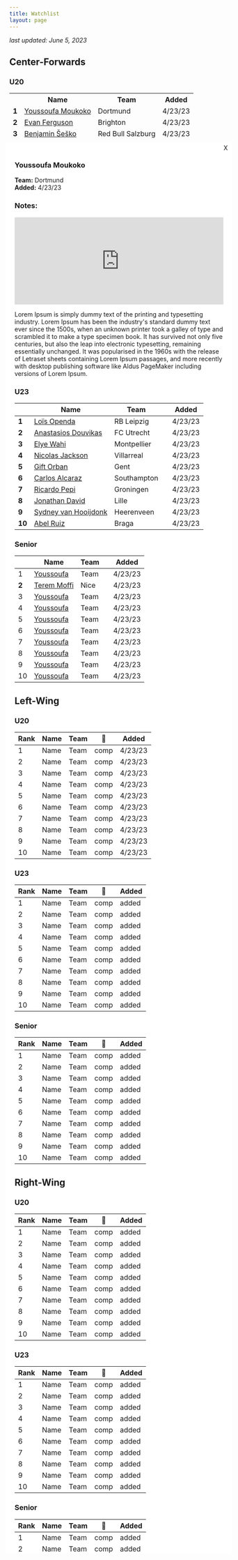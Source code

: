 ```yaml
---
title: Watchlist
layout: page
---
```


*last updated: June 5, 2023* 

## Center-Forwards 

### U20


<style>
.popup {
      display: none;
      position: fixed;
      top: 50%;
      left: 50%;
      transform: translate(-50%, -50%);
      background-color: #fff;
      padding: 20px;
      z-index: 9999;
      max-width: 100%;
      width: 90%;
      max-height: 80vh;
      overflow: auto;
    }
  
  .team { 
     margin-bottom: 0px;font-size: 14px;margin-top: 0px;
}

  .added {
    margin-top: 0px;font-size: 14px;
}

    .popup-close {
      position: absolute;
      top: 5px;
      right: 10px;
      cursor: pointer;
    }
    
    @media (min-width: 768px) {
      .popup {
        width: 50%;
      }
    }
</style>
<script>
    window.addEventListener('DOMContentLoaded', function () {
      const popups = document.querySelectorAll('.popup');

      popups.forEach(function (popup) {
        const name = popup.id;
        const link = document.querySelector('a[name="' + name + '"]');
        const closeBtn = popup.querySelector('.popup-close');

        link.addEventListener('click', function (e) {
          e.preventDefault();
          popup.style.display = 'block';
        });

        closeBtn.addEventListener('click', function () {
          popup.style.display = 'none';
        });
      });
    });
  </script>

 <table>
    <tr>
      <th></th>
      <th>Name</th>
      <th>Team</th> 
      <th>Added</th>
    </tr>
    <tr>
      <td><strong>1</strong></td>
      <td><a href="#" name="Youssoufa Moukoko">Youssoufa Moukoko</a></td>
      <td>Dortmund</td>
      <td>4/23/23</td>
    </tr>
    <tr>
      <td><strong>2</strong></td>
      <td><a href="#" name="Evan Ferguson">Evan Ferguson</a></td>
      <td>Brighton</td>
      <td>4/23/23</td>
    </tr>
    <tr>
      <td><strong>3</strong></td>
      <td><a href="#" name="Benjamin Šeško">Benjamin Šeško</a></td>
      <td>Red Bull Salzburg</td>
      <td>4/23/23</td>
    </tr>
    <tr>
      <td><strong>4</strong></td>
      <td><a href="#" name="Divin Mubama">Divin Mubama</a></td>
      <td>West Ham</td>
      <td>4/23/23</td>
    </tr>
  </table>

   <div class="popup" id="Youssoufa Moukoko" style="display: block;">
     <div clas="player-info">
    <h3 class="player-name">Youssoufa Moukoko</h3>
    <p class="team"><strong>Team:</strong> Dortmund</p>
    <p class="added"><strong>Added:</strong> 4/23/23</p>
   <div class="player-notes">
     <h3>Notes:</h3>
     <p>
      <iframe width="100%" height="200" src="https://www.youtube.com/embed/SmHJ3219P-0" frameborder="0" allowfullscreen=""></iframe>
      </p>
    <p>Lorem Ipsum is simply dummy text of the printing and typesetting industry. Lorem Ipsum has been the industry's standard dummy text ever since the 1500s, when an unknown printer took a galley of type and scrambled it to make a type specimen book. It has survived not only five centuries, but also the leap into electronic typesetting, remaining essentially unchanged. It was popularised in the 1960s with the release of Letraset sheets containing Lorem Ipsum passages, and more recently with desktop publishing software like Aldus PageMaker including versions of Lorem Ipsum.</p>
    <span class="popup-close">X</span>
    </div>
   </div>


### U23

| | Name | Team | | Added | 
| --- | --- | --- | --- | --- |
| **1** | [Loïs Openda](https://fbref.com/en/players/8652a85c/Lois-Openda) | RB Leipzig | <a href="https://youtu.be/TPNudMfYzkk"><i class="fa-solid fa-video"></i></a> | 4/23/23 |
| **2** | [Anastasios Douvikas](https://fbref.com/en/players/853ca71c/Anastasios-Douvikas) | FC Utrecht | <a href="https://youtu.be/qcuwT5usgu0"><i class="fa-solid fa-video"></i></a> | 4/23/23 |
| **3** | [Elye Wahi](https://fbref.com/en/players/0d7b6576/Elye-Wahi) | Montpellier | <a href="https://youtu.be/bLt6L0v7qg8"><i class="fa-solid fa-video"></i></a> | 4/23/23 |
| **4** | [Nicolas Jackson](https://fbref.com/en/players/9c36ed83/Nicolas-Jackson) | Villarreal | <a href="https://youtu.be/sQD6sNd1Kmw"><i class="fa-solid fa-video"></i></a> | 4/23/23 |
| **5** | [Gift Orban](https://fbref.com/en/players/de17db90/Gift-Orban) | Gent | <a href="https://youtu.be/Klsm-f7_kJ4"><i class="fa-solid fa-video"></i></a> | 4/23/23 |
| **6** | [Carlos Alcaraz](https://fbref.com/en/players/4abac767/Carlos-Alcaraz) | Southampton | <a href="https://youtu.be/utGMkJeR2QQ"><i class="fa-solid fa-video"></i></a> | 4/23/23 |
| **7** | [Ricardo Pepi](https://fbref.com/en/players/a2b1ed42/Ricardo-Pepi) | Groningen | <a href="https://youtu.be/d6RB9EFQIGM"><i class="fa-solid fa-video"></i></a> | 4/23/23 |
| **8** | [Jonathan David](https://fbref.com/en/players/ce50fd99/Jonathan-David) | Lille | <a href="https://youtu.be/Cn4h1L9cVQY"><i class="fa-solid fa-video"></i></a> | 4/23/23 |
| **9** | [Sydney van Hooijdonk](https://fbref.com/en/players/5b418e15/Sydney-van-Hooijdonk) | Heerenveen | <a href="https://youtu.be/Bvybn8pU0qk"><i class="fa-solid fa-video"></i></a> | 4/23/23 |
| **10** | [Abel Ruiz](https://fbref.com/en/players/6cbf8d0d/Abel-Ruiz) | Braga | <a href="https://youtu.be/taSxEl9zk_U"><i class="fa-solid fa-video"></i></a> | 4/23/23 |

### Senior 
| | Name | Team | | Added | 
| --- | --- | --- | --- | --- |
| 1 | [Youssoufa](https://fbref.com/en/players/6ce43701/Youssoufa-Moukoko) | Team | <a href="https://youtu.be/SmHJ3219P-0"><i class="fa-solid fa-video"></i></a> | 4/23/23 |
| **2** | [Terem Moffi](https://fbref.com/en/players/065dc209/Terem-Moffi) | Nice | <a href="https://youtu.be/tBO4-O5X6A4"><i class="fa-solid fa-video"></i></a> | 4/23/23 |
| 3 | [Youssoufa](https://fbref.com/en/players/6ce43701/Youssoufa-Moukoko) | Team | <a href="https://youtu.be/SmHJ3219P-0"><i class="fa-solid fa-video"></i></a> | 4/23/23 |
| 4 | [Youssoufa](https://fbref.com/en/players/6ce43701/Youssoufa-Moukoko) | Team | <a href="https://youtu.be/SmHJ3219P-0"><i class="fa-solid fa-video"></i></a> | 4/23/23 |
| 5 | [Youssoufa](https://fbref.com/en/players/6ce43701/Youssoufa-Moukoko) | Team | <a href="https://youtu.be/SmHJ3219P-0"><i class="fa-solid fa-video"></i></a> | 4/23/23 |
| 6 | [Youssoufa](https://fbref.com/en/players/6ce43701/Youssoufa-Moukoko) | Team | <a href="https://youtu.be/SmHJ3219P-0"><i class="fa-solid fa-video"></i></a> | 4/23/23 |
| 7 | [Youssoufa](https://fbref.com/en/players/6ce43701/Youssoufa-Moukoko) | Team | <a href="https://youtu.be/SmHJ3219P-0"><i class="fa-solid fa-video"></i></a> | 4/23/23 |
| 8 | [Youssoufa](https://fbref.com/en/players/6ce43701/Youssoufa-Moukoko) | Team | <a href="https://youtu.be/SmHJ3219P-0"><i class="fa-solid fa-video"></i></a> | 4/23/23 |
| 9 | [Youssoufa](https://fbref.com/en/players/6ce43701/Youssoufa-Moukoko) | Team | <a href="https://youtu.be/SmHJ3219P-0"><i class="fa-solid fa-video"></i></a> | 4/23/23 |
| 10 | [Youssoufa](https://fbref.com/en/players/6ce43701/Youssoufa-Moukoko) | Team | <a href="https://youtu.be/SmHJ3219P-0"><i class="fa-solid fa-video"></i></a> | 4/23/23 |

## Left-Wing

### U20
| Rank | Name | Team | 🎥 | Added | 
| --- | --- | --- | --- | --- |
| 1 | Name | Team | comp | 4/23/23 |
| 2 | Name | Team | comp | 4/23/23 |
| 3 | Name | Team | comp | 4/23/23 |
| 4 | Name | Team | comp | 4/23/23 |
| 5 | Name | Team | comp | 4/23/23 |
| 6 | Name | Team | comp | 4/23/23 |
| 7 | Name | Team | comp | 4/23/23 |
| 8 | Name | Team | comp | 4/23/23 |
| 9 | Name | Team | comp | 4/23/23 |
| 10 | Name | Team | comp | 4/23/23 |

### U23
| Rank | Name | Team | 🎥 | Added | 
| --- | --- | --- | --- | --- |
| 1 | Name | Team | comp | added |
| 2 | Name | Team | comp | added |
| 3 | Name | Team | comp | added |
| 4 | Name | Team | comp | added |
| 5 | Name | Team | comp | added |
| 6 | Name | Team | comp | added |
| 7 | Name | Team | comp | added |
| 8 | Name | Team | comp | added |
| 9 | Name | Team | comp | added |
| 10 | Name | Team | comp | added |

### Senior 
| Rank | Name | Team | 🎥 | Added | 
| --- | --- | --- | --- | --- |
| 1 | Name | Team | comp | added |
| 2 | Name | Team | comp | added |
| 3 | Name | Team | comp | added |
| 4 | Name | Team | comp | added |
| 5 | Name | Team | comp | added |
| 6 | Name | Team | comp | added |
| 7 | Name | Team | comp | added |
| 8 | Name | Team | comp | added |
| 9 | Name | Team | comp | added |
| 10 | Name | Team | comp | added |

## Right-Wing

### U20
| Rank | Name | Team | 🎥 | Added | 
| --- | --- | --- | --- | --- |
| 1 | Name | Team | comp | added |
| 2 | Name | Team | comp | added |
| 3 | Name | Team | comp | added |
| 4 | Name | Team | comp | added |
| 5 | Name | Team | comp | added |
| 6 | Name | Team | comp | added |
| 7 | Name | Team | comp | added |
| 8 | Name | Team | comp | added |
| 9 | Name | Team | comp | added |
| 10 | Name | Team | comp | added |

### U23
| Rank | Name | Team | 🎥 | Added | 
| --- | --- | --- | --- | --- |
| 1 | Name | Team | comp | added |
| 2 | Name | Team | comp | added |
| 3 | Name | Team | comp | added |
| 4 | Name | Team | comp | added |
| 5 | Name | Team | comp | added |
| 6 | Name | Team | comp | added |
| 7 | Name | Team | comp | added |
| 8 | Name | Team | comp | added |
| 9 | Name | Team | comp | added |
| 10 | Name | Team | comp | added |

### Senior 
| Rank | Name | Team | 🎥 | Added | 
| --- | --- | --- | --- | --- |
| 1 | Name | Team | comp | added |
| 2 | Name | Team | comp | added |
| 3 | Name | Team | comp | added |
| 4 | Name | Team | comp | added |
| 5 | Name | Team | comp | added |
| 6 | Name | Team | comp | added |
| 7 | Name | Team | comp | added |
| 8 | Name | Team | comp | added |
| 9 | Name | Team | comp | added |
| 10 | Name | Team | comp | added |


## Center Midfield

### U20
| Rank | Name | Team | 🎥 | Added | 
| --- | --- | --- | --- | --- |
| 1 | Name | Team | comp | added |
| 2 | Name | Team | comp | added |
| 3 | Name | Team | comp | added |
| 4 | Name | Team | comp | added |
| 5 | Name | Team | comp | added |
| 6 | Name | Team | comp | added |
| 7 | Name | Team | comp | added |
| 8 | Name | Team | comp | added |
| 9 | Name | Team | comp | added |
| 10 | Name | Team | comp | added |

### U23
| Rank | Name | Team | 🎥 | Added | 
| --- | --- | --- | --- | --- |
| 1 | Name | Team | comp | added |
| 2 | Name | Team | comp | added |
| 3 | Name | Team | comp | added |
| 4 | Name | Team | comp | added |
| 5 | Name | Team | comp | added |
| 6 | Name | Team | comp | added |
| 7 | Name | Team | comp | added |
| 8 | Name | Team | comp | added |
| 9 | Name | Team | comp | added |
| 10 | Name | Team | comp | added |

### Senior 
| Rank | Name | Team | 🎥 | Added | 
| --- | --- | --- | --- | --- |
| 1 | Name | Team | comp | added |
| 2 | Name | Team | comp | added |
| 3 | Name | Team | comp | added |
| 4 | Name | Team | comp | added |
| 5 | Name | Team | comp | added |
| 6 | Name | Team | comp | added |
| 7 | Name | Team | comp | added |
| 8 | Name | Team | comp | added |
| 9 | Name | Team | comp | added |
| 10 | Name | Team | comp | added |

## Defensive Midfield 

### U20
| Rank | Name | Team | 🎥 | Added | 
| --- | --- | --- | --- | --- |
| 1 | Name | Team | comp | added |
| 2 | Name | Team | comp | added |
| 3 | Name | Team | comp | added |
| 4 | Name | Team | comp | added |
| 5 | Name | Team | comp | added |
| 6 | Name | Team | comp | added |
| 7 | Name | Team | comp | added |
| 8 | Name | Team | comp | added |
| 9 | Name | Team | comp | added |
| 10 | Name | Team | comp | added |

### U23
| Rank | Name | Team | 🎥 | Added | 
| --- | --- | --- | --- | --- |
| 1 | Name | Team | comp | added |
| 2 | Name | Team | comp | added |
| 3 | Name | Team | comp | added |
| 4 | Name | Team | comp | added |
| 5 | Name | Team | comp | added |
| 6 | Name | Team | comp | added |
| 7 | Name | Team | comp | added |
| 8 | Name | Team | comp | added |
| 9 | Name | Team | comp | added |
| 10 | Name | Team | comp | added |

### Senior 
| Rank | Name | Team | 🎥 | Added | 
| --- | --- | --- | --- | --- |
| 1 | Name | Team | comp | added |
| 2 | Name | Team | comp | added |
| 3 | Name | Team | comp | added |
| 4 | Name | Team | comp | added |
| 5 | Name | Team | comp | added |
| 6 | Name | Team | comp | added |
| 7 | Name | Team | comp | added |
| 8 | Name | Team | comp | added |
| 9 | Name | Team | comp | added |
| 10 | Name | Team | comp | added |

## Left-Back

### U20
| Rank | Name | Team | 🎥 | Added | 
| --- | --- | --- | --- | --- |
| 1 | Name | Team | comp | added |
| 2 | Name | Team | comp | added |
| 3 | Name | Team | comp | added |
| 4 | Name | Team | comp | added |
| 5 | Name | Team | comp | added |
| 6 | Name | Team | comp | added |
| 7 | Name | Team | comp | added |
| 8 | Name | Team | comp | added |
| 9 | Name | Team | comp | added |
| 10 | Name | Team | comp | added |

### U23
| Rank | Name | Team | 🎥 | Added | 
| --- | --- | --- | --- | --- |
| 1 | Name | Team | comp | added |
| 2 | Name | Team | comp | added |
| 3 | Name | Team | comp | added |
| 4 | Name | Team | comp | added |
| 5 | Name | Team | comp | added |
| 6 | Name | Team | comp | added |
| 7 | Name | Team | comp | added |
| 8 | Name | Team | comp | added |
| 9 | Name | Team | comp | added |
| 10 | Name | Team | comp | added |

### Senior 
| Rank | Name | Team | 🎥 | Added | 
| --- | --- | --- | --- | --- |
| 1 | Name | Team | comp | added |
| 2 | Name | Team | comp | added |
| 3 | Name | Team | comp | added |
| 4 | Name | Team | comp | added |
| 5 | Name | Team | comp | added |
| 6 | Name | Team | comp | added |
| 7 | Name | Team | comp | added |
| 8 | Name | Team | comp | added |
| 9 | Name | Team | comp | added |
| 10 | Name | Team | comp | added |

## Right-Back 

### U20
| Rank | Name | Team | 🎥 | Added | 
| --- | --- | --- | --- | --- |
| 1 | Name | Team | comp | added |
| 2 | Name | Team | comp | added |
| 3 | Name | Team | comp | added |
| 4 | Name | Team | comp | added |
| 5 | Name | Team | comp | added |
| 6 | Name | Team | comp | added |
| 7 | Name | Team | comp | added |
| 8 | Name | Team | comp | added |
| 9 | Name | Team | comp | added |
| 10 | Name | Team | comp | added |

### U23
| Rank | Name | Team | 🎥 | Added | 
| --- | --- | --- | --- | --- |
| 1 | Name | Team | comp | added |
| 2 | Name | Team | comp | added |
| 3 | Name | Team | comp | added |
| 4 | Name | Team | comp | added |
| 5 | Name | Team | comp | added |
| 6 | Name | Team | comp | added |
| 7 | Name | Team | comp | added |
| 8 | Name | Team | comp | added |
| 9 | Name | Team | comp | added |
| 10 | Name | Team | comp | added |

### Senior 
| Rank | Name | Team | 🎥 | Added | 
| --- | --- | --- | --- | --- |
| 1 | Name | Team | comp | added |
| 2 | Name | Team | comp | added |
| 3 | Name | Team | comp | added |
| 4 | Name | Team | comp | added |
| 5 | Name | Team | comp | added |
| 6 | Name | Team | comp | added |
| 7 | Name | Team | comp | added |
| 8 | Name | Team | comp | added |
| 9 | Name | Team | comp | added |
| 10 | Name | Team | comp | added |


## Left Center-Back 

### U20
| Rank | Name | Team | 🎥 | Added | 
| --- | --- | --- | --- | --- |
| 1 | Name | Team | comp | added |
| 2 | Name | Team | comp | added |
| 3 | Name | Team | comp | added |
| 4 | Name | Team | comp | added |
| 5 | Name | Team | comp | added |
| 6 | Name | Team | comp | added |
| 7 | Name | Team | comp | added |
| 8 | Name | Team | comp | added |
| 9 | Name | Team | comp | added |
| 10 | Name | Team | comp | added |

### U23
| Rank | Name | Team | 🎥 | Added | 
| --- | --- | --- | --- | --- |
| 1 | Name | Team | comp | added |
| 2 | Name | Team | comp | added |
| 3 | Name | Team | comp | added |
| 4 | Name | Team | comp | added |
| 5 | Name | Team | comp | added |
| 6 | Name | Team | comp | added |
| 7 | Name | Team | comp | added |
| 8 | Name | Team | comp | added |
| 9 | Name | Team | comp | added |
| 10 | Name | Team | comp | added |

### Senior 
| Rank | Name | Team | 🎥 | Added | 
| --- | --- | --- | --- | --- |
| 1 | Name | Team | comp | added |
| 2 | Name | Team | comp | added |
| 3 | Name | Team | comp | added |
| 4 | Name | Team | comp | added |
| 5 | Name | Team | comp | added |
| 6 | Name | Team | comp | added |
| 7 | Name | Team | comp | added |
| 8 | Name | Team | comp | added |
| 9 | Name | Team | comp | added |
| 10 | Name | Team | comp | added |

## Center Center-Back

### U20
| Rank | Name | Team | 🎥 | Added | 
| --- | --- | --- | --- | --- |
| 1 | Name | Team | comp | added |
| 2 | Name | Team | comp | added |
| 3 | Name | Team | comp | added |
| 4 | Name | Team | comp | added |
| 5 | Name | Team | comp | added |
| 6 | Name | Team | comp | added |
| 7 | Name | Team | comp | added |
| 8 | Name | Team | comp | added |
| 9 | Name | Team | comp | added |
| 10 | Name | Team | comp | added |

### U23
| Rank | Name | Team | 🎥 | Added | 
| --- | --- | --- | --- | --- |
| 1 | Name | Team | comp | added |
| 2 | Name | Team | comp | added |
| 3 | Name | Team | comp | added |
| 4 | Name | Team | comp | added |
| 5 | Name | Team | comp | added |
| 6 | Name | Team | comp | added |
| 7 | Name | Team | comp | added |
| 8 | Name | Team | comp | added |
| 9 | Name | Team | comp | added |
| 10 | Name | Team | comp | added |

### Senior 
| Rank | Name | Team | 🎥 | Added | 
| --- | --- | --- | --- | --- |
| 1 | Name | Team | comp | added |
| 2 | Name | Team | comp | added |
| 3 | Name | Team | comp | added |
| 4 | Name | Team | comp | added |
| 5 | Name | Team | comp | added |
| 6 | Name | Team | comp | added |
| 7 | Name | Team | comp | added |
| 8 | Name | Team | comp | added |
| 9 | Name | Team | comp | added |
| 10 | Name | Team | comp | added |

## Right Center-Back

### U20
| Rank | Name | Team | 🎥 | Added | 
| --- | --- | --- | --- | --- |
| 1 | Name | Team | comp | added |
| 2 | Name | Team | comp | added |
| 3 | Name | Team | comp | added |
| 4 | Name | Team | comp | added |
| 5 | Name | Team | comp | added |
| 6 | Name | Team | comp | added |
| 7 | Name | Team | comp | added |
| 8 | Name | Team | comp | added |
| 9 | Name | Team | comp | added |
| 10 | Name | Team | comp | added |

### U23
| Rank | Name | Team | 🎥 | Added | 
| --- | --- | --- | --- | --- |
| 1 | Name | Team | comp | added |
| 2 | Name | Team | comp | added |
| 3 | Name | Team | comp | added |
| 4 | Name | Team | comp | added |
| 5 | Name | Team | comp | added |
| 6 | Name | Team | comp | added |
| 7 | Name | Team | comp | added |
| 8 | Name | Team | comp | added |
| 9 | Name | Team | comp | added |
| 10 | Name | Team | comp | added |

### Senior 
| Rank | Name | Team | 🎥 | Added | 
| --- | --- | --- | --- | --- |
| 1 | Name | Team | comp | added |
| 2 | Name | Team | comp | added |
| 3 | Name | Team | comp | added |
| 4 | Name | Team | comp | added |
| 5 | Name | Team | comp | added |
| 6 | Name | Team | comp | added |
| 7 | Name | Team | comp | added |
| 8 | Name | Team | comp | added |
| 9 | Name | Team | comp | added |
| 10 | Name | Team | comp | added |


## Goalkeeper 

### U20
| Rank | Name | Team | 🎥 | Added | 
| --- | --- | --- | --- | --- |
| 1 | Name | Team | comp | added |
| 2 | Name | Team | comp | added |
| 3 | Name | Team | comp | added |
| 4 | Name | Team | comp | added |
| 5 | Name | Team | comp | added |
| 6 | Name | Team | comp | added |
| 7 | Name | Team | comp | added |
| 8 | Name | Team | comp | added |
| 9 | Name | Team | comp | added |
| 10 | Name | Team | comp | added |

### U23
| Rank | Name | Team | 🎥 | Added | 
| --- | --- | --- | --- | --- |
| 1 | Name | Team | comp | added |
| 2 | Name | Team | comp | added |
| 3 | Name | Team | comp | added |
| 4 | Name | Team | comp | added |
| 5 | Name | Team | comp | added |
| 6 | Name | Team | comp | added |
| 7 | Name | Team | comp | added |
| 8 | Name | Team | comp | added |
| 9 | Name | Team | comp | added |
| 10 | Name | Team | comp | added |

### Senior 
| Rank | Name | Team | 🎥 | Added | 
| --- | --- | --- | --- | --- |
| 1 | Name | Team | comp | added |
| 2 | Name | Team | comp | added |
| 3 | Name | Team | comp | added |
| 4 | Name | Team | comp | added |
| 5 | Name | Team | comp | added |
| 6 | Name | Team | comp | added |
| 7 | Name | Team | comp | added |
| 8 | Name | Team | comp | added |
| 9 | Name | Team | comp | added |
| 10 | Name | Team | comp | added |



